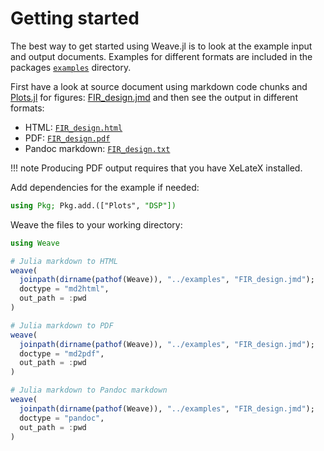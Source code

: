 
# Getting started

The best way to get started using Weave.jl is to look at the example input and
output documents. Examples for different formats are included in the packages
[`examples`](https://github.com/JunoLab/Weave.jl/tree/master/examples) directory.

First have a look at source document using markdown code chunks and
[Plots.jl](https://github.com/JuliaPlots/Plots.jl) for figures:
[FIR_design.jmd](../examples/FIR_design.jmd) and then see the
output in different formats:

- HTML: [`FIR_design.html`](../examples/FIR_design.html)
- PDF: [`FIR_design.pdf`](../examples/FIR_design.pdf)
- Pandoc markdown: [`FIR_design.txt`](../examples/FIR_design.txt)

!!! note
    Producing PDF output requires that you have XeLateX installed.

Add dependencies for the example if needed:

```julia
using Pkg; Pkg.add.(["Plots", "DSP"])
```

Weave the files to your working directory:

```julia
using Weave

# Julia markdown to HTML
weave(
  joinpath(dirname(pathof(Weave)), "../examples", "FIR_design.jmd");
  doctype = "md2html",
  out_path = :pwd
)

# Julia markdown to PDF
weave(
  joinpath(dirname(pathof(Weave)), "../examples", "FIR_design.jmd");
  doctype = "md2pdf",
  out_path = :pwd
)

# Julia markdown to Pandoc markdown
weave(
  joinpath(dirname(pathof(Weave)), "../examples", "FIR_design.jmd");
  doctype = "pandoc",
  out_path = :pwd
)
```

